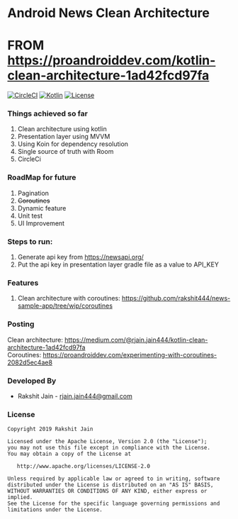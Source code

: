 # Android News Clean Architecture
# FROM https://proandroiddev.com/kotlin-clean-architecture-1ad42fcd97fa <DUNG KOD>


[![CircleCI](https://circleci.com/gh/rakshit444/news-sample-app/tree/master.svg?style=svg)](https://circleci.com/gh/rakshit444/news-sample-app/tree/master)  [![Kotlin](https://kotlin.link/awesome-kotlin.svg)](https://kotlinlang.org/)  [![License](https://img.shields.io/badge/License-Apache%202.0-blue.svg)](https://opensource.org/licenses/Apache-2.0)

### Things achieved so far

1. Clean architecture using kotlin
2. Presentation layer using MVVM
3. Using Koin for dependency resolution
4. Single source of truth with Room
5. CircleCi

### RoadMap for future

1. Pagination
2. <strike> Coroutines </strike>
3. Dynamic feature 
4. Unit test
5. UI Improvement

### Steps to run:
1. Generate api key from https://newsapi.org/
2. Put the api key in presentation layer gradle file as a value to API_KEY

### Features 
1. Clean architecture with coroutines: https://github.com/rakshit444/news-sample-app/tree/wip/coroutines

### Posting
Clean architecture: https://medium.com/@rjain.jain444/kotlin-clean-architecture-1ad42fcd97fa <br/>
Coroutines: https://proandroiddev.com/experimenting-with-coroutines-2082d5ec4ae8

### Developed By

* Rakshit Jain  - <rjain.jain444@gmail.com> 

### License

    Copyright 2019 Rakshit Jain

    Licensed under the Apache License, Version 2.0 (the "License");
    you may not use this file except in compliance with the License.
    You may obtain a copy of the License at

       http://www.apache.org/licenses/LICENSE-2.0

    Unless required by applicable law or agreed to in writing, software
    distributed under the License is distributed on an "AS IS" BASIS,
    WITHOUT WARRANTIES OR CONDITIONS OF ANY KIND, either express or implied.
    See the License for the specific language governing permissions and
    limitations under the License.
